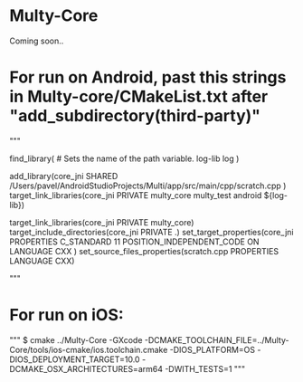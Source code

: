 # Multy-Core
Coming soon..


# For run on Android, past this strings in Multy-core/CMakeList.txt after "add_subdirectory(third-party)"

"""

find_library( # Sets the name of the path variable.
log-lib
log )


add_library(core_jni
SHARED
/Users/pavel/AndroidStudioProjects/Multi/app/src/main/cpp/scratch.cpp
)
target_link_libraries(core_jni PRIVATE multy_core multy_test android ${log-lib})


target_link_libraries(core_jni PRIVATE multy_core)
target_include_directories(core_jni PRIVATE .)
set_target_properties(core_jni PROPERTIES
C_STANDARD 11
POSITION_INDEPENDENT_CODE ON
LANGUAGE CXX
)
set_source_files_properties(scratch.cpp PROPERTIES LANGUAGE CXX)

"""
# For run on iOS:
"""
$ cmake ../Multy-Core  -GXcode -DCMAKE_TOOLCHAIN_FILE=../Multy-Core/tools/ios-cmake/ios.toolchain.cmake -DIOS_PLATFORM=OS -DIOS_DEPLOYMENT_TARGET=10.0 -DCMAKE_OSX_ARCHITECTURES=arm64 -DWITH_TESTS=1
"""
